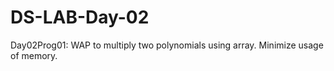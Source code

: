 # DS-LAB-Day-02
Day02Prog01: WAP to multiply two polynomials using array. Minimize usage of memory.
